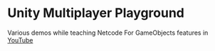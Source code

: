 # Unity Multiplayer Playground
Various demos while teaching Netcode For GameObjects features in [YouTube](https://www.youtube.com/dilmerv)


